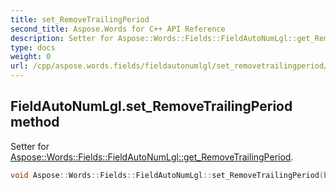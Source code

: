 ```yaml
---
title: set_RemoveTrailingPeriod
second_title: Aspose.Words for C++ API Reference
description: Setter for Aspose::Words::Fields::FieldAutoNumLgl::get_RemoveTrailingPeriod. 
type: docs
weight: 0
url: /cpp/aspose.words.fields/fieldautonumlgl/set_removetrailingperiod/
---
```

## FieldAutoNumLgl.set_RemoveTrailingPeriod method


Setter for [Aspose::Words::Fields::FieldAutoNumLgl::get_RemoveTrailingPeriod](./get_removetrailingperiod/).

```cpp
void Aspose::Words::Fields::FieldAutoNumLgl::set_RemoveTrailingPeriod(bool value)
```

